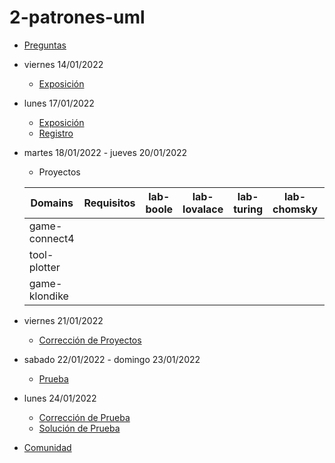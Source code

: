 # 2-patrones-uml

- [Preguntas](https://escuela.it/)
- viernes 14/01/2022
  - [Exposición](https://escuela.it/)
- lunes 17/01/2022
  - [Exposición](https://escuela.it/)
  - [Registro](https://escuela.it/)
- martes 18/01/2022 - jueves 20/01/2022
   - Proyectos
  
  |Domains|Requisitos|lab-boole|lab-lovalace|lab-turing|lab-chomsky|lab-bernersLee|
  |-------|----------|---------|------------|----------|-----------|--------------|
  | game-connect4      |          |         |            |          |           |              |
  | tool-plotter      |          |         |            |          |           |              |
  | game-klondike      |          |         |            |          |           |              |
- viernes 21/01/2022
  - [Corrección de Proyectos](https://escuela.it/)
- sabado 22/01/2022 - domingo 23/01/2022
  - [Prueba](https://escuela.it/)
- lunes 24/01/2022
  - [Corrección de Prueba](https://escuela.it/)
  - [Solución de Prueba](https://escuela.it/)
- [Comunidad](https://escuela.it/)

